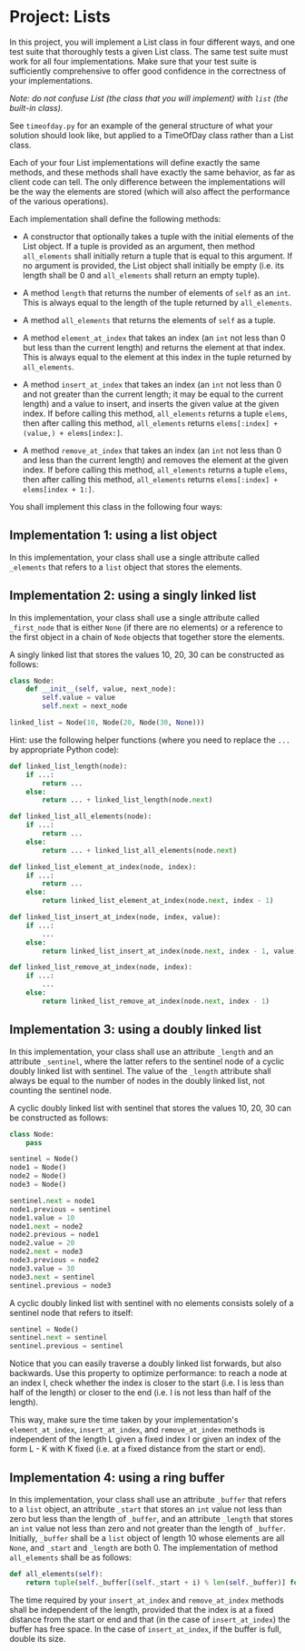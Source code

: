 # Project: Lists

In this project, you will implement a List class in four different ways, and one test suite that thoroughly tests a given List class. The same test suite must work for all four implementations. Make sure that your test suite is sufficiently comprehensive to offer good confidence in the correctness of your implementations.

*Note: do not confuse List (the class that you will implement) with `list` (the built-in class).*

See `timeofday.py` for an example of the general structure of what your solution should look like, but applied to a TimeOfDay class rather than a List class.

Each of your four List implementations will define exactly the same methods, and these methods shall have exactly the same behavior, as far as client code can tell. The only difference between the implementations will be the way the elements are stored (which will also affect the performance of the various operations).

Each implementation shall define the following methods:

- A constructor that optionally takes a tuple with the initial elements of the List object. If a tuple is provided as an argument, then method `all_elements` shall initially return a tuple that is equal to this argument. If no argument is provided, the List object shall initially be empty (i.e. its length shall be 0 and `all_elements` shall return an empty tuple).

- A method `length` that returns the number of elements of `self` as an `int`. This is always equal to the length of the tuple returned by `all_elements`.

- A method `all_elements` that returns the elements of `self` as a tuple.

- A method `element_at_index` that takes an index (an `int` not less than 0 but less than the current length) and returns the element at that index. This is always equal to the element at this index in the tuple returned by `all_elements`.

- A method `insert_at_index` that takes an index (an `int` not less than 0 and not greater than the current length; it may be equal to the current length) and a value to insert, and inserts the given value at the given index. If before calling this method, `all_elements` returns a tuple `elems`, then after calling this method, `all_elements` returns `elems[:index] + (value,) + elems[index:]`.

- A method `remove_at_index` that takes an index (an `int` not less than 0 and less than the current length) and removes the element at the given index. If before calling this method, `all_elements` returns a tuple `elems`, then after calling this method, `all_elements` returns `elems[:index] + elems[index + 1:]`.

You shall implement this class in the following four ways:

## Implementation 1: using a list object

In this implementation, your class shall use a single attribute called `_elements` that refers to a `list` object that stores the elements.

## Implementation 2: using a singly linked list

In this implementation, your class shall use a single attribute called `_first_node` that is either `None` (if there are no elements) or a reference to the first object in a chain of `Node` objects that together store the elements.

A singly linked list that stores the values 10, 20, 30 can be constructed as follows:

```python
class Node:
    def __init__(self, value, next_node):
        self.value = value
        self.next = next_node

linked_list = Node(10, Node(20, Node(30, None)))
```

Hint: use the following helper functions (where you need to replace the `...` by appropriate Python code):

```python
def linked_list_length(node):
    if ...:
        return ...
    else:
        return ... + linked_list_length(node.next)

def linked_list_all_elements(node):
    if ...:
        return ...
    else:
        return ... + linked_list_all_elements(node.next)

def linked_list_element_at_index(node, index):
    if ...:
        return ...
    else:
        return linked_list_element_at_index(node.next, index - 1)

def linked_list_insert_at_index(node, index, value):
    if ...:
        ...
    else:
        return linked_list_insert_at_index(node.next, index - 1, value)

def linked_list_remove_at_index(node, index):
    if ...:
        ...
    else:
        return linked_list_remove_at_index(node.next, index - 1)
```

## Implementation 3: using a doubly linked list

In this implementation, your class shall use an attribute `_length` and an attribute `_sentinel`, where the latter refers to the sentinel node of a cyclic doubly linked list with sentinel. The value of the `_length` attribute shall always be equal to the number of nodes in the doubly linked list, not counting the sentinel node.

A cyclic doubly linked list with sentinel that stores the values 10, 20, 30 can be constructed as follows:

```python
class Node:
    pass

sentinel = Node()
node1 = Node()
node2 = Node()
node3 = Node()

sentinel.next = node1
node1.previous = sentinel
node1.value = 10
node1.next = node2
node2.previous = node1
node2.value = 20
node2.next = node3
node3.previous = node2
node3.value = 30
node3.next = sentinel
sentinel.previous = node3
```

A cyclic doubly linked list with sentinel with no elements consists solely of a sentinel node that refers to itself:

```python
sentinel = Node()
sentinel.next = sentinel
sentinel.previous = sentinel
```

Notice that you can easily traverse a doubly linked list forwards, but also backwards. Use this property to optimize performance: to reach a node at an index I, check whether the index is closer to the start (i.e. I is less than half of the length) or closer to the end (i.e. I is not less than half of the length).

This way, make sure the time taken by your implementation's `element_at_index`, `insert_at_index`, and `remove_at_index` methods is independent of the length L given a fixed index I or given an index of the form L - K with K fixed (i.e. at a fixed distance from the start or end).

## Implementation 4: using a ring buffer

In this implementation, your class shall use an attribute `_buffer` that refers to a `list` object, an attribute `_start` that stores an `int` value not less than zero but less than the length of `_buffer`, and an attribute `_length` that stores an `int` value not less than zero and not greater than the length of `_buffer`. Initially, `_buffer` shall be a `list` object of length 10 whose elements are all `None`, and `_start` and `_length` are both 0. The implementation of method `all_elements` shall be as follows:

```python
def all_elements(self):
    return tuple(self._buffer[(self._start + i) % len(self._buffer)] for i in range(self._length))
```

The time required by your `insert_at_index` and `remove_at_index` methods shall be independent of the length, provided that the index is at a fixed distance from the start or end and that (in the case of `insert_at_index`) the buffer has free space. In the case of `insert_at_index`, if the buffer is full, double its size.
